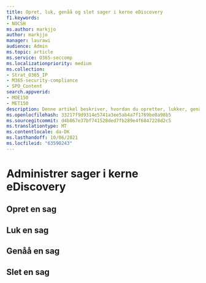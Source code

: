 ```yaml
---
title: Opret, luk, genåå og slet sager i kerne eDiscovery
f1.keywords:
- NOCSH
ms.author: markjjo
author: markjjo
manager: laurawi
audience: Admin
ms.topic: article
ms.service: O365-seccomp
ms.localizationpriority: medium
ms.collection:
- Strat_O365_IP
- M365-security-compliance
- SPO_Content
search.appverid:
- MOE150
- MET150
description: Denne artikel beskriver, hvordan du opretter, lukker, genåbner og sletter sager i kerne eDiscovery Microsoft 365.
ms.openlocfilehash: 33217f9d9314e5741a3ee5ab4a7f1769be0a98b5
ms.sourcegitcommit: d4b867e37bf741528ded7fb289e4f6847228d2c5
ms.translationtype: MT
ms.contentlocale: da-DK
ms.lasthandoff: 10/06/2021
ms.locfileid: "63590243"
---
```

# <a name="manage-cases-in-core-ediscovery"></a>Administrer sager i kerne eDiscovery

## <a name="create-a-case"></a>Opret en sag

## <a name="close-a-case"></a>Luk en sag

## <a name="reopen-a-case"></a>Genåå en sag

## <a name="delete-a-case"></a>Slet en sag

